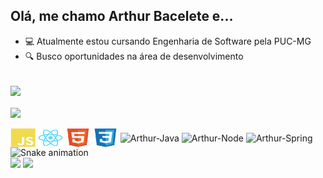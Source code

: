 ## Olá, me chamo Arthur Bacelete e...

- 💻 Atualmente estou cursando Engenharia de Software pela PUC-MG
- 🔍 Busco oportunidades na área de desenvolvimento

<br>
<a href="https://github.com/bacelete/github-readme-stats">
  <img height=200 align="center" src="https://github-readme-stats.vercel.app/api?username=bacelete&show_icons=true&theme=dark" />
</a>
<br><br>
<a href="https://github.com/bacelete/convoychat">
  <img height=200 align="center" src="https://github-readme-stats.vercel.app/api/top-langs?username=bacelete&layout=compact&langs_count=8&card_width=320" />
</a>

<div style="display: inline_block"><br>
  <img align="center" alt="Arthur-JS" height="30" width="40" src="https://raw.githubusercontent.com/devicons/devicon/master/icons/javascript/javascript-plain.svg">
  <img align="center" alt="Arthur-React" height="30" width="40" src="https://raw.githubusercontent.com/devicons/devicon/master/icons/react/react-original.svg">
  <img align="center" alt="Arthur-HTML" height="30" width="40" src="https://raw.githubusercontent.com/devicons/devicon/master/icons/html5/html5-original.svg">
  <img align="center" alt="Arthur-CSS" height="30" width="40" src="https://raw.githubusercontent.com/devicons/devicon/master/icons/css3/css3-original.svg">
  <img align="center" alt="Arthur-Java" height="30" width="40" src="https://cdn.jsdelivr.net/gh/devicons/devicon@latest/icons/java/java-original.svg" />
  <img align="center" alt="Arthur-Node" height="30" width="40" src="https://cdn.jsdelivr.net/gh/devicons/devicon@latest/icons/nodejs/nodejs-original.svg" />
  <img align="center" alt="Arthur-Spring" height="30" width="40" src="https://cdn.jsdelivr.net/gh/devicons/devicon@latest/icons/spring/spring-original.svg" />       
  
</div>

<img src="https://raw.githubusercontent.com/gitUser/gitrepo/output/snake.svg" alt="Snake animation" />

<div>
    <a href="https://www.linkedin.com/in/arthurbacelete" target="_blank"><img src="https://img.shields.io/badge/-LinkedIn-%230077B5?style=for-the-badge&logo=linkedin&logoColor=white" target="_blank"></a> 
    <a href = "mailto:arthurbt2005@gmail.com"><img src="https://img.shields.io/badge/-Gmail-%23333?style=for-the-badge&logo=gmail&logoColor=white" target="_blank"></a>
</div>
